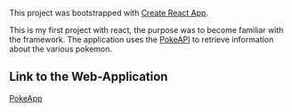 This project was bootstrapped with [Create React App](https://github.com/facebook/create-react-app).

This is my first project with react, the purpose was to become familiar with the framework. 
The application uses the [PokeAPI](https://pokeapi.co/) to retrieve information about the various pokemon.

## Link to the Web-Application
[PokeApp](http://react-pokeapp.herokuapp.com/)

